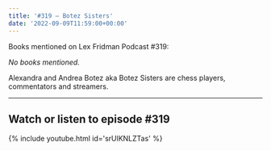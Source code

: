 ```yaml
---
title: '#319 – Botez Sisters'
date: '2022-09-09T11:59:00+00:00'
---
```


Books mentioned on Lex Fridman Podcast #319:

*No books mentioned.*

Alexandra and Andrea Botez aka Botez Sisters are chess players, commentators and streamers.

- - - - - -

## Watch or listen to episode #319

{% include youtube.html id='srUlKNLZTas' %}